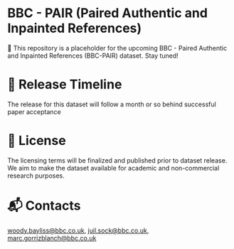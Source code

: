 # BBC - PAIR (Paired Authentic and Inpainted References)
🚧 This repository is a placeholder for the upcoming BBC - Paired Authentic and Inpainted References (BBC-PAIR) dataset. Stay tuned!

# 🚀 Release Timeline
The release for this dataset will follow a month or so behind successful paper acceptance 

# 📜 License
The licensing terms will be finalized and published prior to dataset release. We aim to make the dataset available for academic and non-commercial research purposes.

# 📬 Contacts
woody.bayliss@bbc.co.uk, juil.sock@bbc.co.uk, marc.gorrizblanch@bbc.co.uk
